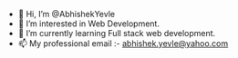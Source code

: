 - 👋 Hi, I’m @AbhishekYevle
- 👀 I’m interested in Web Development.
- 🌱 I’m currently learning Full stack web development.
- 📫 My professional email :- abhishek.yevle@yahoo.com
